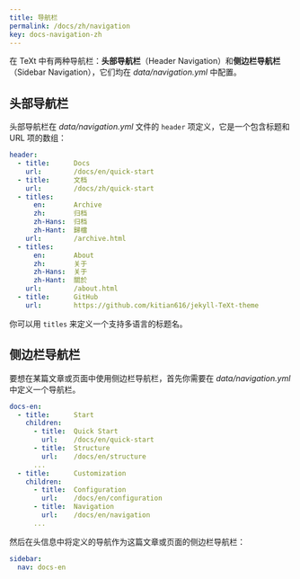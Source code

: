 ```yaml
---
title: 导航栏
permalink: /docs/zh/navigation
key: docs-navigation-zh
---
```


在 TeXt 中有两种导航栏：**头部导航栏**（Header Navigation）和**侧边栏导航栏**（Sidebar Navigation），它们均在 *data/navigation.yml* 中配置。

<!--more-->

## 头部导航栏

头部导航栏在 *data/navigation.yml* 文件的 `header` 项定义，它是一个包含标题和 URL 项的数组：

```yaml
header:
  - title:      Docs
    url:        /docs/en/quick-start
  - title:      文档
    url:        /docs/zh/quick-start
  - titles:
      en:       Archive
      zh:       归档
      zh-Hans:  归档
      zh-Hant:  歸檔
    url:        /archive.html
  - titles:
      en:       About
      zh:       关于
      zh-Hans:  关于
      zh-Hant:  關於
    url:        /about.html
  - title:      GitHub
    url:        https://github.com/kitian616/jekyll-TeXt-theme
```

你可以用 `titles` 来定义一个支持多语言的标题名。

## 侧边栏导航栏

要想在某篇文章或页面中使用侧边栏导航栏，首先你需要在 *data/navigation.yml* 中定义一个导航栏。

```yaml
docs-en:
  - title:      Start
    children:
      - title:  Quick Start
        url:    /docs/en/quick-start
      - title:  Structure
        url:    /docs/en/structure
      ...
  - title:      Customization
    children:
      - title:  Configuration
        url:    /docs/en/configuration
      - title:  Navigation
        url:    /docs/en/navigation
      ...
```

然后在头信息中将定义的导航作为这篇文章或页面的侧边栏导航栏：

```yaml
sidebar:
  nav: docs-en
```
